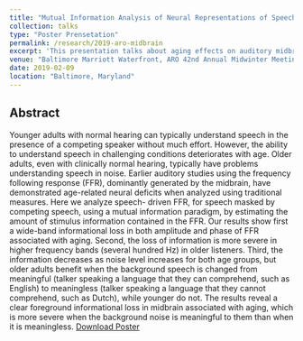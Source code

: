 ```yaml
---
title: "Mutual Information Analysis of Neural Representations of Speech in Noise in the Aging Midbrain"
collection: talks
type: "Poster Prensetation"
permalink: /research/2019-aro-midbrain
excerpt: 'This presentation talks about aging effects on auditory midbrain responses.'
venue: "Baltimore Marriott Waterfront, ARO 42nd Annual Midwinter Meeting"
date: 2019-02-09
location: "Baltimore, Maryland"
---
```


Abstract 
------
Younger adults with normal hearing can typically understand speech in the presence of a competing speaker without much effort. However, the ability to understand speech in challenging conditions deteriorates with age. Older adults, even with clinically normal hearing, typically have problems understanding speech in noise. Earlier auditory studies using the frequency following response (FFR), dominantly generated by the midbrain, have demonstrated age-related neural deficits when analyzed using traditional measures. Here we analyze speech- driven FFR, for speech masked by competing speech, using a mutual information paradigm, by estimating the amount of stimulus information contained in the FFR. Our results show first a wide-band informational loss in both amplitude and phase of FFR associated with aging. Second, the loss of information is more severe in higher frequency bands (several hundred Hz) in older listeners. Third, the information decreases as noise level increases for both age groups, but older adults benefit when the background speech is changed from meaningful (talker speaking a language that they can comprehend, such as English) to meaningless (talker speaking a language that they cannot comprehend, such as Dutch), while younger do not. The results reveal a clear foreground informational loss in midbrain associated with aging, which is more severe when the background noise is meaningful to them than when it is meaningless. [Download Poster](http://cansl.isr.umd.edu/simonlab/pubs/ARO2019MidbrainMI.pdf)